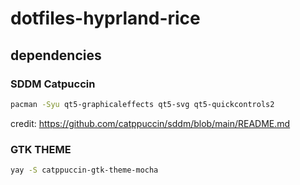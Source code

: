 # dotfiles-hyprland-rice

## dependencies

### SDDM Catpuccin

```bash
pacman -Syu qt5-graphicaleffects qt5-svg qt5-quickcontrols2
```

credit: https://github.com/catppuccin/sddm/blob/main/README.md

### GTK THEME

```bash
yay -S catppuccin-gtk-theme-mocha
```
